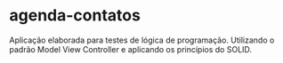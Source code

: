 # agenda-contatos
Aplicação elaborada para testes de lógica de programação. Utilizando o padrão Model View Controller e aplicando os princípios do SOLID. 
